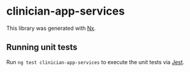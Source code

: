# clinician-app-services

This library was generated with [Nx](https://nx.dev).

## Running unit tests

Run `ng test clinician-app-services` to execute the unit tests via [Jest](https://jestjs.io).
